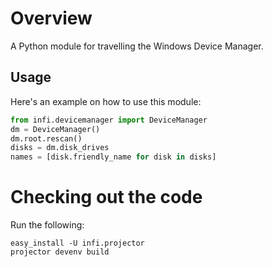Overview
========

A Python module for travelling the Windows Device Manager.

Usage
-----

Here's an example on how to use this module:

```python
from infi.devicemanager import DeviceManager
dm = DeviceManager()
dm.root.rescan()
disks = dm.disk_drives
names = [disk.friendly_name for disk in disks]
```

Checking out the code
=====================

Run the following:

    easy_install -U infi.projector
    projector devenv build
